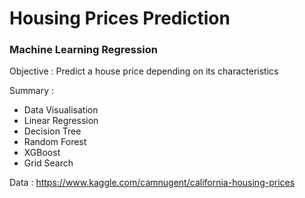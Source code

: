# Housing Prices Prediction
### Machine Learning Regression

Objective : Predict a house price depending on its characteristics

Summary : 
* Data Visualisation
* Linear Regression
* Decision Tree
* Random Forest
* XGBoost
* Grid Search

Data : https://www.kaggle.com/camnugent/california-housing-prices